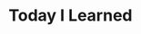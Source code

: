 <!-- # <h1 style='border-bottom:17px solid black'>Today I Learned</h1>

<h1 style='border-bottom:17px solid lightblue'>가보자가보자~</h1>
zz -->

# Today I Learned

<Home/>
